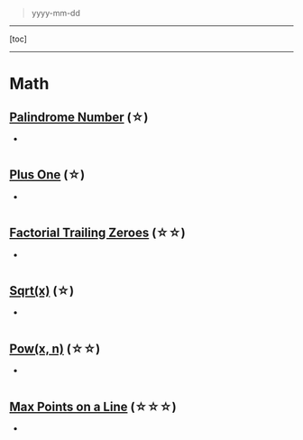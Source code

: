 > yyyy-mm-dd

---

[toc]

---

# Math

## [Palindrome Number](https://leetcode.com/problems/palindrome-number)  (☆) ͏

- 

```python

```

## [Plus One](https://leetcode.com/problems/plus-one)  (☆) ͏

- 

```python

```

## [Factorial Trailing Zeroes](https://leetcode.com/problems/factorial-trailing-zeroes)  (☆☆) ͏

- 

```python

```

## [Sqrt(x)](https://leetcode.com/problems/sqrtx)  (☆) ͏

- 

```python

```

## [Pow(x, n)](https://leetcode.com/problems/powx-n)  (☆☆) ͏

- 

```python

```

## [Max Points on a Line](https://leetcode.com/problems/max-points-on-a-line)  (☆☆☆) ͏

- 

```python

```


